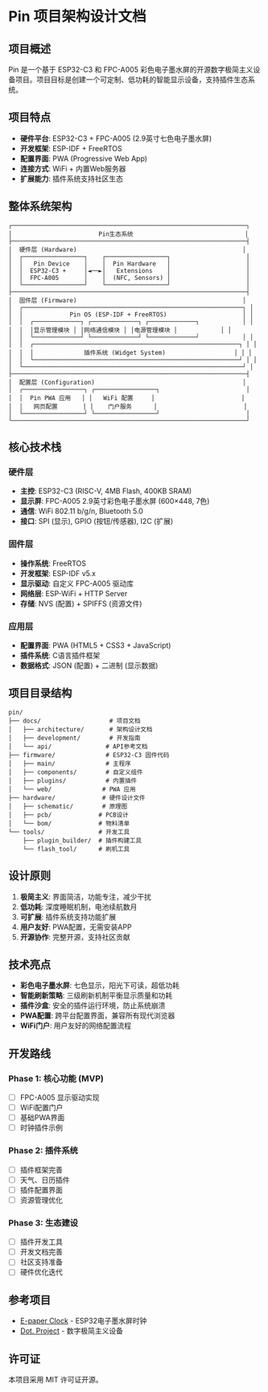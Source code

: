 # Pin 项目架构设计文档

## 项目概述

Pin 是一个基于 ESP32-C3 和 FPC-A005 彩色电子墨水屏的开源数字极简主义设备项目。项目目标是创建一个可定制、低功耗的智能显示设备，支持插件生态系统。

## 项目特点

- **硬件平台**: ESP32-C3 + FPC-A005 (2.9英寸七色电子墨水屏)
- **开发框架**: ESP-IDF + FreeRTOS
- **配置界面**: PWA (Progressive Web App)
- **连接方式**: WiFi + 内置Web服务器
- **扩展能力**: 插件系统支持社区生态

## 整体系统架构

```
┌─────────────────────────────────────────────────────────────────┐
│                        Pin生态系统                               │
├─────────────────────────────────────────────────────────────────┤
│  硬件层 (Hardware)                                              │
│  ┌─────────────────┐    ┌─────────────────┐                     │
│  │   Pin Device    │    │  Pin Hardware   │                     │
│  │  ESP32-C3 +     │◄──►│   Extensions    │                     │
│  │  FPC-A005       │    │  (NFC, Sensors) │                     │
│  └─────────────────┘    └─────────────────┘                     │
├─────────────────────────────────────────────────────────────────┤
│  固件层 (Firmware)                                              │
│  ┌─────────────────────────────────────────────────────────────┐ │
│  │             Pin OS (ESP-IDF + FreeRTOS)                     │ │
│  │  ┌─────────────┐ ┌─────────────┐ ┌─────────────┐            │ │
│  │  │显示管理模块 │ │网络通信模块 │ │电源管理模块 │            │ │
│  │  └─────────────┘ └─────────────┘ └─────────────┘            │ │
│  │  ┌─────────────────────────────────────────────────────────┐ │ │
│  │  │              插件系统 (Widget System)                   │ │ │
│  │  └─────────────────────────────────────────────────────────┘ │ │
│  └─────────────────────────────────────────────────────────────┘ │
├─────────────────────────────────────────────────────────────────┤
│  配置层 (Configuration)                                         │
│  ┌─────────────────┐ ┌─────────────────┐                        │
│  │  Pin PWA 应用   │ │   WiFi 配置     │                        │
│  │   网页配置       │ │    门户服务      │                        │
│  └─────────────────┘ └─────────────────┘                        │
└─────────────────────────────────────────────────────────────────┘
```

## 核心技术栈

### 硬件层
- **主控**: ESP32-C3 (RISC-V, 4MB Flash, 400KB SRAM)
- **显示屏**: FPC-A005 2.9英寸彩色电子墨水屏 (600×448, 7色)
- **通信**: WiFi 802.11 b/g/n, Bluetooth 5.0
- **接口**: SPI (显示), GPIO (按钮/传感器), I2C (扩展)

### 固件层
- **操作系统**: FreeRTOS
- **开发框架**: ESP-IDF v5.x
- **显示驱动**: 自定义 FPC-A005 驱动库
- **网络层**: ESP-WiFi + HTTP Server
- **存储**: NVS (配置) + SPIFFS (资源文件)

### 应用层
- **配置界面**: PWA (HTML5 + CSS3 + JavaScript)
- **插件系统**: C语言插件框架
- **数据格式**: JSON (配置) + 二进制 (显示数据)

## 项目目录结构

```
pin/
├── docs/                   # 项目文档
│   ├── architecture/       # 架构设计文档
│   ├── development/        # 开发指南
│   └── api/               # API参考文档
├── firmware/              # ESP32-C3 固件代码
│   ├── main/              # 主程序
│   ├── components/        # 自定义组件
│   ├── plugins/           # 内置插件
│   └── web/              # PWA 应用
├── hardware/             # 硬件设计文件
│   ├── schematic/        # 原理图
│   ├── pcb/             # PCB设计
│   └── bom/             # 物料清单
└── tools/               # 开发工具
    ├── plugin_builder/  # 插件构建工具
    └── flash_tool/      # 刷机工具
```

## 设计原则

1. **极简主义**: 界面简洁，功能专注，减少干扰
2. **低功耗**: 深度睡眠机制，电池续航数月
3. **可扩展**: 插件系统支持功能扩展
4. **用户友好**: PWA配置，无需安装APP
5. **开源协作**: 完整开源，支持社区贡献

## 技术亮点

- **彩色电子墨水屏**: 七色显示，阳光下可读，超低功耗
- **智能刷新策略**: 三级刷新机制平衡显示质量和功耗
- **插件沙盒**: 安全的插件运行环境，防止系统崩溃
- **PWA配置**: 跨平台配置界面，兼容所有现代浏览器
- **WiFi门户**: 用户友好的网络配置流程

## 开发路线

### Phase 1: 核心功能 (MVP)
- [ ] FPC-A005 显示驱动实现
- [ ] WiFi配置门户
- [ ] 基础PWA界面
- [ ] 时钟插件示例

### Phase 2: 插件系统
- [ ] 插件框架完善
- [ ] 天气、日历插件
- [ ] 插件配置界面
- [ ] 资源管理优化

### Phase 3: 生态建设
- [ ] 插件开发工具
- [ ] 开发文档完善
- [ ] 社区支持准备
- [ ] 硬件优化迭代

## 参考项目

- [E-paper Clock](https://github.com/samunemeth/E-paper-Clock) - ESP32电子墨水屏时钟
- [Dot. Project](https://dot.mindreset.tech/docs) - 数字极简主义设备

## 许可证

本项目采用 MIT 许可证开源。